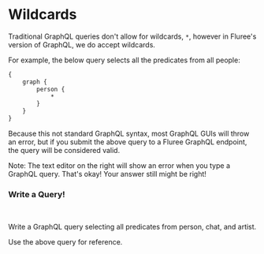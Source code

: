 # Wildcards

Traditional GraphQL queries don't allow for wildcards, `*`, however in Fluree's version of GraphQL, we do accept wildcards.

For example, the below query selects all the predicates from all people:

```graphql
{
    graph {
        person {
            *
        }
    }
}
```

Because this not standard GraphQL syntax, most GraphQL GUIs will throw an error, but if you submit the above query to a Fluree GraphQL endpoint, the query will be considered valid.

Note: The text editor on the right will show an error when you type a GraphQL query. That's okay! Your answer still might be right!

<div class="challenge">
<h3>Write a Query!</h3>
<br/>
<p>Write a GraphQL query selecting all predicates from person, chat, and artist.</p>

<p>Use the above query for reference.</p>

</div>
